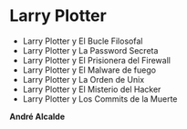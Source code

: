# Larry Plotter

* Larry Plotter y El Bucle Filosofal
* Larry Plotter y La Password Secreta
* Larry Plotter y El Prisionera del Firewall
* Larry Plotter y El Malware de fuego
* Larry Plotter y La Orden de Unix
* Larry Plotter y El Misterio del Hacker
* Larry Plotter y Los Commits de la Muerte

**André Alcalde**
